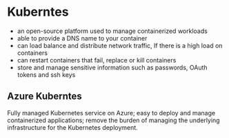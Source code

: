 # Kuberntes

  * an open-source platform used to manage containerized workloads
  * able to provide a DNS name to your container
  * can load balance and distribute network traffic, If there is a high load on containers 
  * can restart containers that fail, replace or kill containers
  * store and manage sensitive information such as passwords, OAuth tokens and ssh keys

## Azure Kuberntes
Fully managed Kubernetes service on Azure; easy to deploy and manage containerized applications; remove the burden of managing the underlying infrastructure for the Kubernetes deployment.

